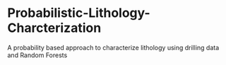 # Probabilistic-Lithology-Charcterization
A probability based approach to characterize lithology using drilling data and Random Forests
